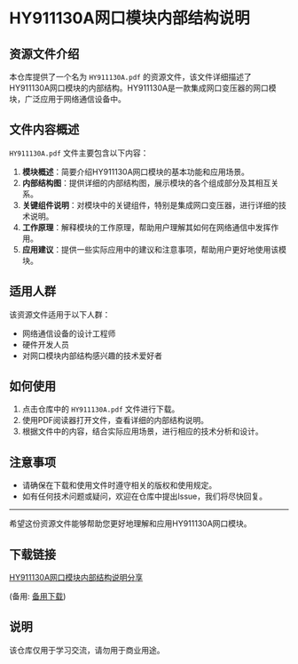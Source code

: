 # HY911130A网口模块内部结构说明

## 资源文件介绍

本仓库提供了一个名为 `HY911130A.pdf` 的资源文件，该文件详细描述了HY911130A网口模块的内部结构。HY911130A是一款集成网口变压器的网口模块，广泛应用于网络通信设备中。

## 文件内容概述

`HY911130A.pdf` 文件主要包含以下内容：

1. **模块概述**：简要介绍HY911130A网口模块的基本功能和应用场景。
2. **内部结构图**：提供详细的内部结构图，展示模块的各个组成部分及其相互关系。
3. **关键组件说明**：对模块中的关键组件，特别是集成网口变压器，进行详细的技术说明。
4. **工作原理**：解释模块的工作原理，帮助用户理解其如何在网络通信中发挥作用。
5. **应用建议**：提供一些实际应用中的建议和注意事项，帮助用户更好地使用该模块。

## 适用人群

该资源文件适用于以下人群：

- 网络通信设备的设计工程师
- 硬件开发人员
- 对网口模块内部结构感兴趣的技术爱好者

## 如何使用

1. 点击仓库中的 `HY911130A.pdf` 文件进行下载。
2. 使用PDF阅读器打开文件，查看详细的内部结构说明。
3. 根据文件中的内容，结合实际应用场景，进行相应的技术分析和设计。

## 注意事项

- 请确保在下载和使用文件时遵守相关的版权和使用规定。
- 如有任何技术问题或疑问，欢迎在仓库中提出Issue，我们将尽快回复。

---

希望这份资源文件能够帮助您更好地理解和应用HY911130A网口模块。

## 下载链接
[HY911130A网口模块内部结构说明分享](https://pan.quark.cn/s/ecde85de3f90) 

(备用: [备用下载](https://pan.baidu.com/s/1qlhBu--_GOdTsaFv143M8A?pwd=1234))

## 说明

该仓库仅用于学习交流，请勿用于商业用途。
